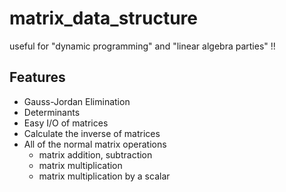 # matrix_data_structure
useful for "dynamic programming" and "linear algebra parties" !!

## Features
* Gauss-Jordan Elimination
* Determinants
* Easy I/O of matrices 
* Calculate the inverse of matrices
* All of the normal matrix operations
  - matrix addition, subtraction
  - matrix multiplication
  - matrix multiplication by a scalar
 
